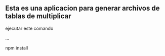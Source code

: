
## Esta es una aplicacion para generar archivos de tablas de multiplicar

ejecutar este comando

...

npm install